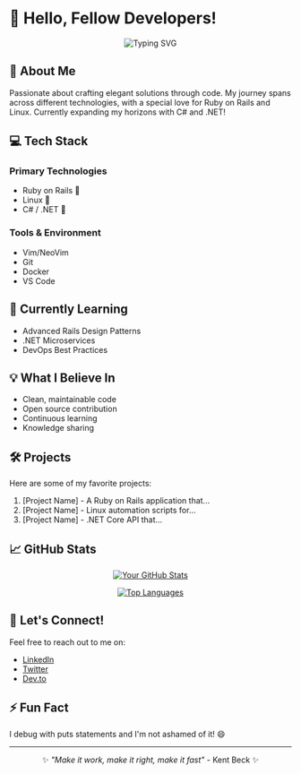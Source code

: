 # 👋 Hello, Fellow Developers!

<div align="center">
  
![Typing SVG](https://readme-typing-svg.herokuapp.com?font=Fira+Code&pause=1000&color=F70000&background=FFFFFF00&width=435&lines=Ruby+on+Rails+Developer;Linux+Enthusiast;.NET+Explorer)

</div>

## 🚀 About Me

Passionate about crafting elegant solutions through code. My journey spans across different technologies, with a special love for Ruby on Rails and Linux. Currently expanding my horizons with C# and .NET!

## 💻 Tech Stack

### Primary Technologies
- Ruby on Rails 💎
- Linux 🐧
- C# / .NET 🔷

### Tools & Environment
- Vim/NeoVim
- Git
- Docker
- VS Code

## 🌱 Currently Learning
- Advanced Rails Design Patterns
- .NET Microservices
- DevOps Best Practices

## 💡 What I Believe In
- Clean, maintainable code
- Open source contribution
- Continuous learning
- Knowledge sharing

## 🛠️ Projects

Here are some of my favorite projects:
1. [Project Name] - A Ruby on Rails application that...
2. [Project Name] - Linux automation scripts for...
3. [Project Name] - .NET Core API that...

## 📈 GitHub Stats

<div align="center">
  
[![Your GitHub Stats](https://github-readme-stats.vercel.app/api?username=YOURUSERNAME&show_icons=true&theme=radical)](https://github.com/anuraghazra/github-readme-stats)

[![Top Languages](https://github-readme-stats.vercel.app/api/top-langs/?username=YOURUSERNAME&layout=compact&theme=radical)](https://github.com/anuraghazra/github-readme-stats)

</div>

## 🤝 Let's Connect!

Feel free to reach out to me on:
- [LinkedIn](your-linkedin-url)
- [Twitter](your-twitter-url)
- [Dev.to](your-dev.to-url)

## ⚡ Fun Fact

I debug with puts statements and I'm not ashamed of it! 😄

---
<div align="center">
  
✨ *"Make it work, make it right, make it fast"* - Kent Beck ✨

</div>
